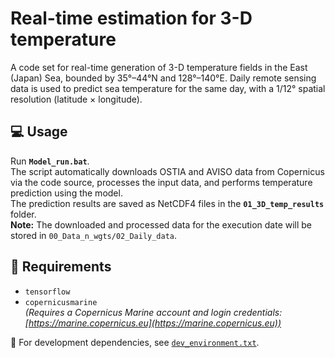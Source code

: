 # Real-time estimation for 3-D temperature
A code set for real-time generation of 3-D temperature fields in the East (Japan) Sea, bounded by 35°–44°N and 128°–140°E.
Daily remote sensing data is used to predict sea temperature for the same day, with a 1/12° spatial resolution (latitude × longitude).

## 💻 Usage  
Run **`Model_run.bat`**.  
The script automatically downloads OSTIA and AVISO data from Copernicus via the code source, processes the input data, and performs temperature prediction using the model.  
The prediction results are saved as NetCDF4 files in the **`01_3D_temp_results`** folder.  
**Note:** The downloaded and processed data for the execution date will be stored in `00_Data_n_wgts/02_Daily_data`.

## 🧾 Requirements
- `tensorflow`  
- `copernicusmarine`  
  *(Requires a Copernicus Marine account and login credentials: [https://marine.copernicus.eu](https://marine.copernicus.eu))*

📄 For development dependencies, see [`dev_environment.txt`](./dev_environment.txt).
